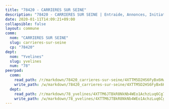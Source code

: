 ```yaml
---
title: "78420 - CARRIERES SUR SEINE"
description: "78420 - CARRIERES SUR SEINE | Entraide, Annonces, Initiatives"
date: 2020-01-11T14:09:21+09:00
collapsible: false
layout: commune
comm:
  nom: "CARRIERES SUR SEINE"
  slug: carrieres-sur-seine
  cp: "78420"
dept:
  nom: "Yvelines"
  slug: yvelines
  num: "78"
peerpad:
  comm:
    read_path: /r/markdown/78420_carrieres-sur-seine/4XTTM5D2HS6FyBx6HwZeJuLrJwaUtrwC4QHBKtaUen8yqZaPP
    write_path: /w/markdown/78420_carrieres-sur-seine/4XTTM5D2HS6FyBx6HwZeJuLrJwaUtrwC4QHBKtaUen8yqZaPP-K3TgUURmdbtYy5vuNFnD1AU21mRu12jYvsTKKjrp6mDLEBRqU5hQcvQ74sYanRAqPUa8RiZTj5zRnLD2BzcB57jMUvkNFD2ivWxWGWdH8ykvsyezaEXGTHVntgWteiPU51fKssAu
  dept:
    read_path: /r/markdown/78_yvelines/4XTTM6JTBkR8NkNb4WEo1AchzLuq6Cg73ydg7w9pErcQZA13p
    write_path: /w/markdown/78_yvelines/4XTTM6JTBkR8NkNb4WEo1AchzLuq6Cg73ydg7w9pErcQZA13p-K3TgUBFRQCPZwoWqJkunXeSjdgbtU3xzUSsui8DBc3rCTw6mbo4gNvfQRdE99JD3AnVW7fzseq687LKfGWCfAPajih5ByiZ3SpFz1r449oWaDnM5BHKZTbYtf6pEhRvzWbcazhrS
---
```


